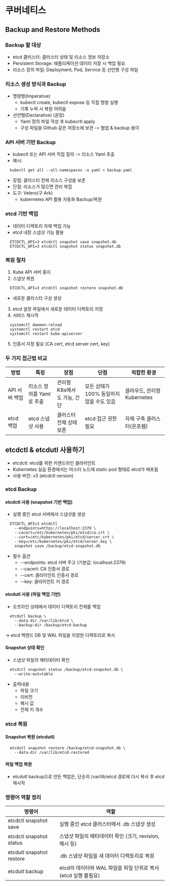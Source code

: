 # 쿠버네티스

## Backup and Restore Methods

### Backup 할 대상
- etcd 클러스터: 클러스터 상태 및 리소스 정보 저장소
- Persistent Storage: 애플리케이션 데이터 저장 시 백업 필요
- 리소스 정의 파일: Deployment, Pod, Service 등 선언형 구성 파일

### 리소스 생성 방식과 Backup
- 명령형(Imperative)
  - kubectl create, kubectl expose 등 직접 명령 실행
  - 기록 누락 시 복원 어려움
- 선언형(Declarative) (권장)
  - Yaml 정의 파일 작성 후 kubecrtl apply
  - 구성 파일을 Github 같은 저장소에 보관 -> 협업 & backup 용이

### API 서버 기반 Backup
- kubectl 또는 API 서버 직접 질의 -> 리소스 Yaml 추출
- 예시:
```
  kubectl get all --all-namespaces -o yaml > backup.yaml
```
- 장점: 클러스터 전체 리소스 구성을 보존
- 단점: 리소스가 많으면 관리 복잡
- 도구: Velero(구 Ark)
  - kubernetes API 활용 자동화 Backup/복원

### etcd 기반 백업
- 데이터 디렉토리 자체 백업 가능
- etcd 내장 스냅샷 기능 활용
```
  ETCDCTL_API=3 etcdctl snapshot save snapshot.db
  ETCDCTL_API=3 etcdctl snapshot status snapshot.db
```

### 복원 절차
1. Kube API 서버 중지
2. 스냅샷 복원
```
  ETCDCTL_API=3 etcdctl snapshot restore snapshot.db
```
  - 새로운 클러스터 구성 생성
3. etcd 설정 파일에서 새로운 데이터 디렉토리 지정
4. 서비스 재시작
```
  systemctl daemon-reload
  systemctl restart etcd
  systemctl restart kube-apiserver
```
5. 인증서 지정 필요 (CA cert, etcd server cert, key)

### 두 가지 접근법 비교
| 방법 | 특징 | 장점 | 단점 | 적합한 환경 |
|-----|-----|-----|-----|----------|
|API 서버 백업|리소스 정의를 Yaml로 추출|관리형 K8s에서도 가능, 간단|모든 상태가 100% 동일하지 않을 수도 있음| 클라우드, 관리형 Kubernetes|
|etcd 백업|etcd 스냅샷 사용|클러스터 전체 상태 보존|etcd 접근 권한 필요|자체 구축 클러스터(온프렘)|

## etcdctl & etcdutl 사용하기
- etcdctl: etcd를 위한 커맨드라인 클라이언트
- Kubernetes 실습 환경에서는 마스터 노드에 static pod 형태로 etcd가 배포됨
- 사용 버전: v3 (etcdctl version)

### etcd Backup
#### etcdctl 사용 (snapshot 기반 백업)
- 실행 중인 etcd 서버에서 스냅샷을 생성
```
  ETCDCTL_API=3 etcdctl 
    --endpoints=https://localhost:2379 \  
    --cacert=/etc/kubernetes/pki/etcd/ca.crt \
    --cart=/etc/kubernetes/pki/etcd/sercer.crt \
    --key=/etc/kubernetes/pki/etcd/server.key \
    snapshot save /backup/etcd-snapshot.db
```
- 필수 옵션
  - --endpoints: etcd 서버 주고 (기본값: localhost:2379)
  - --cacert: CA 인증서 경로
  - --cert: 클라이언트 인증서 경로
  - --key: 클라이언트 키 경로

#### etcdutl 사용 (파일 백업 기반)
- 오프라인 상태에서 데이터 디렉토리 전체를 백업
```
  etcdutl backup \
    --data-dir /var/lib/etcd \
    --backup-dir /backup/etcd-backup
```
-> etcd 백엔드 DB 및 WAL 파일을 지정한 디렉토리로 복사

#### Snapshot 상태 확인
- 스냅샷 파일의 메타데이터 확인
```
  etcdctl snapshot status /backup/etcd-snapshot.db \
    --write-out=table
```
- 출력내용
  - 파일 크기
  - 리비전
  - 해시 값
  - 전체 키 개수

### etcd 복원
#### Snapshot 복원 (etcdutl)
```
  etcdutl snapshot restore /backup/etcd-snapshot.db \
    --data-dir /var/lib/etcd-restored
```

#### 파일 백업 복원
- etcdutl backup으로 만든 백업은, 단순히 /var/lib/etcd 경로에 다시 복사 후 etcd 재시작

### 명령어 역할 정리
| 명령어 | 역할 |
|-------|-----|
| etcdctl snapshot save | 실행 중인 etcd 클러스터에서 .db 스냅샷 생성 |
| etcdctl snapshot status | 스냅샷 파일의 메타데이터 확인 (크기, revision, 해시 등) |
| etcdutl snapshot restore | .db 스냅샷 파일을 새 데이터 디렉토리로 복원 |
| etcdutl backup | etcd의 데이터와 WAL 파일을 파일 단위로 복사 (etcd 실행 불필요) |